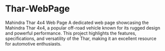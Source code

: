 # Thar-WebPage
 Mahindra Thar 4x4 Web Page A dedicated web page showcasing the Mahindra Thar 4x4, a popular off-road vehicle known for its rugged design and powerful performance. This project highlights the features, specifications, and versatility of the Thar, making it an excellent resource for automotive enthusiasts.
